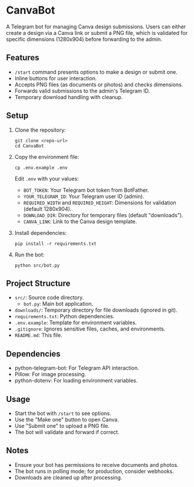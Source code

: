 # CanvaBot

A Telegram bot for managing Canva design submissions. Users can either create a design via a Canva link or submit a PNG file, which is validated for specific dimensions (1280x904) before forwarding to the admin.

## Features
- `/start` command presents options to make a design or submit one.
- Inline buttons for user interaction.
- Accepts PNG files (as documents or photos) and checks dimensions.
- Forwards valid submissions to the admin's Telegram ID.
- Temporary download handling with cleanup.

## Setup
1. Clone the repository:
   ```
   git clone <repo-url>
   cd CanvaBot
   ```

2. Copy the environment file:
   ```
   cp .env.example .env
   ```
   Edit `.env` with your values:
   - `BOT_TOKEN`: Your Telegram bot token from BotFather.
   - `YOUR_TELEGRAM_ID`: Your Telegram user ID (admin).
   - `REQUIRED_WIDTH` and `REQUIRED_HEIGHT`: Dimensions for validation (default 1280x904).
   - `DOWNLOAD_DIR`: Directory for temporary files (default "downloads").
   - `CANVA_LINK`: Link to the Canva design template.

3. Install dependencies:
   ```
   pip install -r requirements.txt
   ```

4. Run the bot:
   ```
   python src/bot.py
   ```

## Project Structure
- `src/`: Source code directory.
  - `bot.py`: Main bot application.
- `downloads/`: Temporary directory for file downloads (ignored in git).
- `requirements.txt`: Python dependencies.
- `.env.example`: Template for environment variables.
- `.gitignore`: Ignores sensitive files, caches, and environments.
- `README.md`: This file.

## Dependencies
- python-telegram-bot: For Telegram API interaction.
- Pillow: For image processing.
- python-dotenv: For loading environment variables.

## Usage
- Start the bot with `/start` to see options.
- Use the "Make one" button to open Canva.
- Use "Submit one" to upload a PNG file.
- The bot will validate and forward if correct.

## Notes
- Ensure your bot has permissions to receive documents and photos.
- The bot runs in polling mode; for production, consider webhooks.
- Downloads are cleaned up after processing.
